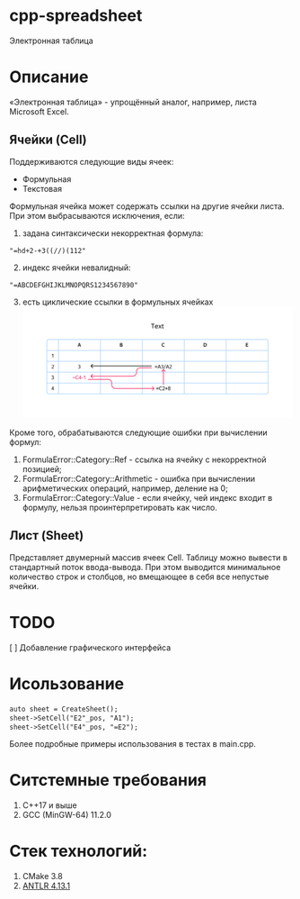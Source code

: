 # cpp-spreadsheet
Электронная таблица
# Описание
«Электронная таблица»‎ - упрощённый аналог, например, листа Microsoft Excel.
## Ячейки (Cell)
Поддерживаются следующие виды ячеек:
- Формульная
- Текстовая

Формульная ячейка может содержать ссылки на другие ячейки листа.
При этом выбрасываются исключения, если:
1. задана синтаксически некорректная формула:
```
"=hd+2-+3((//)(112"
```
2. индекс ячейки невалидный:
```
"=ABCDEFGHIJKLMNOPQRS1234567890"
``` 
3. есть циклические ссылки в формульных ячейках
![](img/cycle_dependency.png)

Кроме того, обрабатываются следующие ошибки при вычислении формул:
1. FormulaError::Category::Ref - ссылка на ячейку с некорректной позицией;
2. FormulaError::Category::Arithmetic - ошибка при вычислении арифметических операций, например, деление на 0;
2. FormulaError::Category::Value - если ячейку, чей индекс входит в формулу, нельзя проинтерпретировать как число.
## Лист (Sheet)
Представляет двумерный массив ячеек Cell.
Таблицу можно вывести в стандартный поток ввода-вывода.
При этом выводится минимальное количество строк и столбцов, но вмещающее в себя все непустые ячейки.
# TODO
[ ] Добавление графического интерфейса
# Исользование
```
auto sheet = CreateSheet();
sheet->SetCell("E2"_pos, "A1");
sheet->SetCell("E4"_pos, "=E2");
```
Более подробные примеры использования в тестах в main.cpp.
# Ситстемные требования
1. С++17 и выше
2. GCC (MinGW-64) 11.2.0
# Стек технологий:
1. CMake 3.8
2. [ANTLR 4.13.1](https://www.antlr.org/)